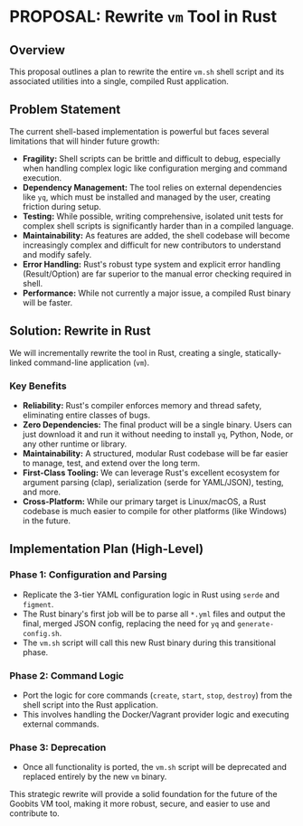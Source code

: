 # PROPOSAL: Rewrite `vm` Tool in Rust

## Overview
This proposal outlines a plan to rewrite the entire `vm.sh` shell script and its associated utilities into a single, compiled Rust application.

## Problem Statement
The current shell-based implementation is powerful but faces several limitations that will hinder future growth:
- **Fragility:** Shell scripts can be brittle and difficult to debug, especially when handling complex logic like configuration merging and command execution.
- **Dependency Management:** The tool relies on external dependencies like `yq`, which must be installed and managed by the user, creating friction during setup.
- **Testing:** While possible, writing comprehensive, isolated unit tests for complex shell scripts is significantly harder than in a compiled language.
- **Maintainability:** As features are added, the shell codebase will become increasingly complex and difficult for new contributors to understand and modify safely.
- **Error Handling:** Rust's robust type system and explicit error handling (Result/Option) are far superior to the manual error checking required in shell.
- **Performance:** While not currently a major issue, a compiled Rust binary will be faster.

## Solution: Rewrite in Rust
We will incrementally rewrite the tool in Rust, creating a single, statically-linked command-line application (`vm`).

### Key Benefits
- **Reliability:** Rust's compiler enforces memory and thread safety, eliminating entire classes of bugs.
- **Zero Dependencies:** The final product will be a single binary. Users can just download it and run it without needing to install `yq`, Python, Node, or any other runtime or library.
- **Maintainability:** A structured, modular Rust codebase will be far easier to manage, test, and extend over the long term.
- **First-Class Tooling:** We can leverage Rust's excellent ecosystem for argument parsing (clap), serialization (serde for YAML/JSON), testing, and more.
- **Cross-Platform:** While our primary target is Linux/macOS, a Rust codebase is much easier to compile for other platforms (like Windows) in the future.

## Implementation Plan (High-Level)

### Phase 1: Configuration and Parsing
- Replicate the 3-tier YAML configuration logic in Rust using `serde` and `figment`.
- The Rust binary's first job will be to parse all `*.yml` files and output the final, merged JSON config, replacing the need for `yq` and `generate-config.sh`.
- The `vm.sh` script will call this new Rust binary during this transitional phase.

### Phase 2: Command Logic
- Port the logic for core commands (`create`, `start`, `stop`, `destroy`) from the shell script into the Rust application.
- This involves handling the Docker/Vagrant provider logic and executing external commands.

### Phase 3: Deprecation
- Once all functionality is ported, the `vm.sh` script will be deprecated and replaced entirely by the new `vm` binary.

This strategic rewrite will provide a solid foundation for the future of the Goobits VM tool, making it more robust, secure, and easier to use and contribute to.
